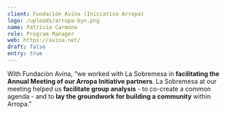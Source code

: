 ```yaml
---
client: Fundación Avina (Iniciativa Arropa)
logo: /uploads/arropa-byn.png
name: Patricia Carmona
role: Program Manager
web: https://avina.net/
draft: false
entry: true
---
```

<!--StartFragment-->

With Fundación Avina, "we worked with La Sobremesa in **facilitating the Annual Meeting of our Arropa Initiative partners**. La Sobremesa at our meeting helped us **facilitate group analysis** - to co-create a common agenda - and to **lay the groundwork for building a community** within Arropa."

<!--EndFragment-->